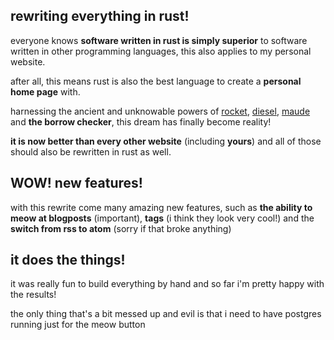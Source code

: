 ## rewriting everything in rust!
everyone knows **software written in rust is simply superior** to software written in other programming languages, this also applies to my personal website.


after all, this means rust is also the best language to create a **personal home page** with.

harnessing the ancient and unknowable powers of [rocket](https://rocket.rs), [diesel](https://diesel.rs/), [maude](https://maud.lambda.xyz/) and **the borrow checker**, this dream has finally become reality!


**it is now better than every other website** (including **yours**) and all of those should also be rewritten in rust as well.

## WOW! new features!
with this rewrite come many amazing new features, such as **the ability to meow at blogposts** (important), **tags** (i think they look very cool!) and the **switch from rss to atom** (sorry if that broke anything)

## it does the things!
it was really fun to build everything by hand and so far i'm pretty happy with the results!


 the only thing that's a bit messed up and evil is that i need to have postgres running just for the meow button
